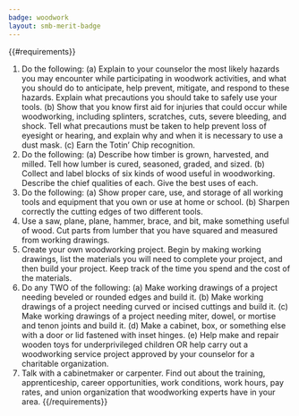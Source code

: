 ```yaml
---
badge: woodwork
layout: smb-merit-badge
---
```


{{#requirements}}
1. Do the following:
    (a) Explain to your counselor the most likely hazards you may encounter while participating in woodwork activities, and what you should do to anticipate, help prevent, mitigate, and respond to these hazards. Explain what precautions you should take to safely use your tools.
    (b) Show that you know first aid for injuries that could occur while woodworking, including splinters, scratches, cuts, severe bleeding, and shock. Tell what precautions must be taken to help prevent loss of eyesight or hearing, and explain why and when it is necessary to use a dust mask.
    (c) Earn the Totin’ Chip recognition.
2. Do the following:
    (a) Describe how timber is grown, harvested, and milled. Tell how lumber is cured, seasoned, graded, and sized.
    (b) Collect and label blocks of six kinds of wood useful in woodworking. Describe the chief qualities of each. Give the best uses of each.
3. Do the following:
    (a) Show proper care, use, and storage of all working tools and equipment that you own or use at home or school.
    (b) Sharpen correctly the cutting edges of two different tools.
4. Use a saw, plane, plane, hammer, brace, and bit, make something useful of wood. Cut parts from lumber that you have squared and measured from working drawings.
5. Create your own woodworking project. Begin by making working drawings, list the materials you will need to complete your project, and then build your project. Keep track of the time you spend and the cost of the materials.
6. Do any TWO of the following:
    (a) Make working drawings of a project needing beveled or rounded edges and build it.
    (b) Make working drawings of a project needing curved or incised cuttings and build it.
    (c) Make working drawings of a project needing miter, dowel, or mortise and tenon joints and build it.
    (d) Make a cabinet, box, or something else with a door or lid fastened with inset hinges.
    (e) Help make and repair wooden toys for underprivileged children OR help carry out a woodworking service project approved by your counselor for a charitable organization.
7. Talk with a cabinetmaker or carpenter. Find out about the training, apprenticeship, career opportunities, work conditions, work hours, pay rates, and union organization that woodworking experts have in your area.
{{/requirements}}
